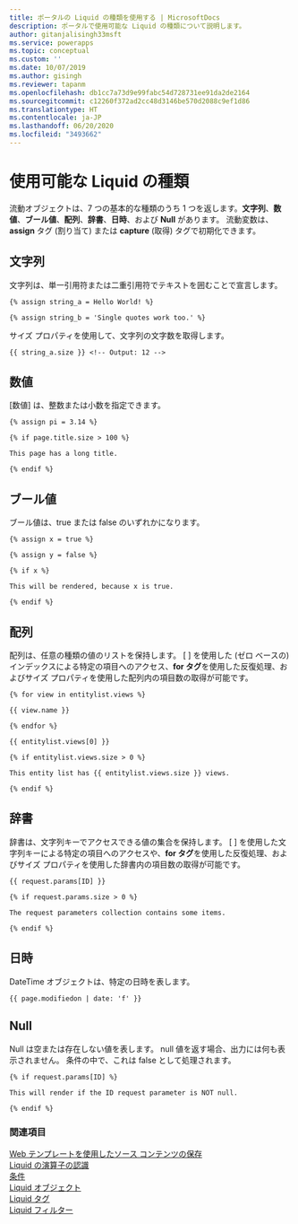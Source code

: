 ```yaml
---
title: ポータルの Liquid の種類を使用する | MicrosoftDocs
description: ポータルで使用可能な Liquid の種類について説明します。
author: gitanjalisingh33msft
ms.service: powerapps
ms.topic: conceptual
ms.custom: ''
ms.date: 10/07/2019
ms.author: gisingh
ms.reviewer: tapanm
ms.openlocfilehash: db1cc7a73d9e99fabc54d728731ee91da2de2164
ms.sourcegitcommit: c12260f372ad2cc48d3146be570d2088c9ef1d86
ms.translationtype: HT
ms.contentlocale: ja-JP
ms.lasthandoff: 06/20/2020
ms.locfileid: "3493662"
---
```

# <a name="available-liquid-types"></a>使用可能な Liquid の種類

流動オブジェクトは、7 つの基本的な種類のうち 1 つを返します。**文字列**、**数値**、**ブール値**、**配列**、**辞書**、**日時**、および **Null** があります。 流動変数は、**assign** タグ (割り当て) または **capture** (取得) タグで初期化できます。

## <a name="string"></a>文字列

文字列は、単一引用符または二重引用符でテキストを囲むことで宣言します。

```
{% assign string_a = Hello World! %}

{% assign string_b = 'Single quotes work too.' %}
```

サイズ プロパティを使用して、文字列の文字数を取得します。

```
{{ string_a.size }} <!-- Output: 12 -->
```

## <a name="number"></a>数値

[数値] は、整数または小数を指定できます。

```
{% assign pi = 3.14 %}

{% if page.title.size > 100 %}

This page has a long title.

{% endif %}
```

## <a name="boolean"></a>ブール値

ブール値は、true または false のいずれかになります。

```
{% assign x = true %}

{% assign y = false %}

{% if x %}

This will be rendered, because x is true.

{% endif %}
```

## <a name="array"></a>配列

配列は、任意の種類の値のリストを保持します。 \[ \] を使用した (ゼロ ベースの) インデックスによる特定の項目へのアクセス、**for タグ**を使用した反復処理、およびサイズ プロパティを使用した配列内の項目数の取得が可能です。

```
{% for view in entitylist.views %}

{{ view.name }}

{% endfor %}

{{ entitylist.views[0] }}

{% if entitylist.views.size > 0 %}

This entity list has {{ entitylist.views.size }} views.

{% endif %}
```

## <a name="dictionary"></a>辞書

辞書は、文字列キーでアクセスできる値の集合を保持します。 \[ \] を使用した文字列キーによる特定の項目へのアクセスや、**for タグ**を使用した反復処理、およびサイズ プロパティを使用した辞書内の項目数の取得が可能です。

```
{{ request.params[ID] }}

{% if request.params.size > 0 %}

The request parameters collection contains some items.

{% endif %}
```

## <a name="datetime"></a>日時

DateTime オブジェクトは、特定の日時を表します。

```
{{ page.modifiedon | date: 'f' }}
```

## <a name="null"></a>Null

Null は空または存在しない値を表します。 null 値を返す場合、出力には何も表示されません。 条件の中で、これは false として処理されます。

```
{% if request.params[ID] %}

This will render if the ID request parameter is NOT null.

{% endif %}
```

### <a name="see-also"></a>関連項目

[Web テンプレートを使用したソース コンテンツの保存](store-content-web-templates.md)  
[Liquid の演算子の認識](liquid-operators.md)  
[条件](liquid-conditional-operators.md)  
[Liquid オブジェクト](liquid-objects.md)  
[Liquid タグ](liquid-tags.md)  
[Liquid フィルター](liquid-filters.md)  